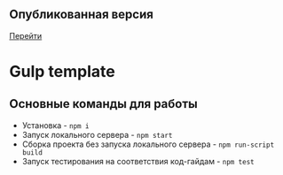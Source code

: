 ## Опубликованная версия
<a href="https://xdr3am.github.io/test-etton/build/index.html">Перейти</a>

# Gulp template
## Основные команды для работы
* Установка - `npm i`
* Запуск локального сервера - `npm start`
* Сборка проекта без запуска локального сервера - `npm run-script build`
* Запуск тестирования на соответствия код-гайдам - `npm test`
